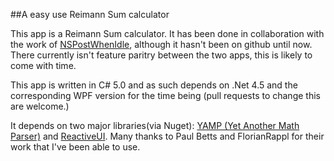 ##A easy use Reimann Sum calculator

This app is a Reimann Sum calculator. It has been done in collaboration with the work of [NSPostWhenIdle](https://github.com/NSPostWhenIdle/Reimann-Sums), although it hasn't been on github until now. There currently isn't feature paritry between the two apps, this is likely to come with time. 

This app is written in C# 5.0 and as such depends on .Net 4.5 and the corresponding WPF version for the time being (pull requests to change this are welcome.) 

It depends on two major libraries(via Nuget): [YAMP (Yet Another Math Parser)](https://github.com/FlorianRappl/YAMP) and [ReactiveUI](https://github.com/reactiveui/ReactiveUI). Many thanks to Paul Betts and FlorianRappl for their work that I've been able to use. 